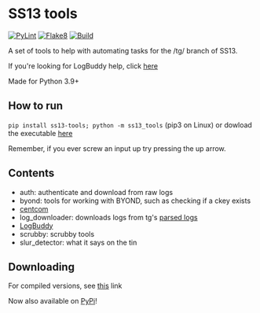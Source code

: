 # SS13 tools

[![PyLint](https://github.com/RigglePrime/SS13-tools/actions/workflows/pylint.yml/badge.svg)](https://github.com/RigglePrime/SS13-tools/actions/workflows/pylint.yml)
[![Flake8](https://github.com/RigglePrime/SS13-tools/actions/workflows/flake8-lint.yml/badge.svg)](https://github.com/RigglePrime/SS13-tools/actions/workflows/flake8-lint.yml)
[![Build](https://github.com/RigglePrime/SS13-tools/actions/workflows/publish.yml/badge.svg)](https://github.com/RigglePrime/SS13-tools/actions/workflows/publish.yml)

A set of tools to help with automating tasks for the /tg/ branch of SS13.

If you're looking for LogBuddy help, click [here](./ss13_tools/log_buddy/README.md)

Made for Python 3.9+

## How to run

`pip install ss13-tools; python -m ss13_tools` (pip3 on Linux) or dowload the executable [here](https://github.com/RigglePrime/SS13-tools/releases/latest)

Remember, if you ever screw an input up try pressing the up arrow.

## Contents

- auth: authenticate and download from raw logs
- byond: tools for working with BYOND, such as checking if a ckey exists
- [centcom](https://centcom.melonmesa.com/)
- log_downloader: downloads logs from tg's [parsed logs](https://tgstation13.org/parsed-logs)
- [LogBuddy](./ss13_tools/log_buddy/README.md)
- scrubby: scrubby tools
- slur_detector: what it says on the tin

## Downloading

For compiled versions, see [this](https://github.com/RigglePrime/admin-tools/releases) link

Now also available on [PyPi](https://pypi.org/project/ss13-tools/)!
